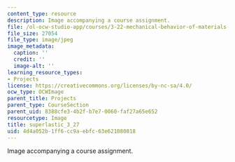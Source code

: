 ```yaml
---
content_type: resource
description: Image accompanying a course assignment.
file: /ol-ocw-studio-app/courses/3-22-mechanical-behavior-of-materials-spring-2008/4d4a052b1ff6cc9aebfc63e621080818_superlastic_3_27.jpg
file_size: 27054
file_type: image/jpeg
image_metadata:
  caption: ''
  credit: ''
  image-alt: ''
learning_resource_types:
- Projects
license: https://creativecommons.org/licenses/by-nc-sa/4.0/
ocw_type: OCWImage
parent_title: Projects
parent_type: CourseSection
parent_uid: 8388cfe3-4b2f-b7e7-0060-faf27a65e652
resourcetype: Image
title: superlastic_3_27
uid: 4d4a052b-1ff6-cc9a-ebfc-63e621080818
---
```

Image accompanying a course assignment.
